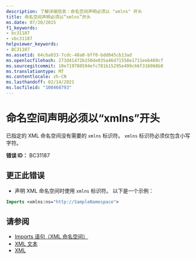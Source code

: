 ```yaml
---
description: 了解详细信息：命名空间声明必须以 "xmlns" 开头
title: 命名空间声明必须以“xmlns”开头
ms.date: 07/20/2015
f1_keywords:
- bc31187
- vbc31187
helpviewer_keywords:
- BC31187
ms.assetid: 64c6a033-7cdc-48a0-bff0-bdd045cb13ad
ms.openlocfilehash: 273d41472b150de035a46d71558e1711eeb469cf
ms.sourcegitcommit: 10e719780594efc781b15295e499c66f316068b8
ms.translationtype: MT
ms.contentlocale: zh-CN
ms.lasthandoff: 02/14/2021
ms.locfileid: "100468793"
---
```

# <a name="namespace-declaration-must-start-with-xmlns"></a>命名空间声明必须以“xmlns”开头

已指定的 XML 命名空间没有需要的 `xmlns` 标识符。 `xmlns` 标识符必须仅包含小写字符。  
  
 **错误 ID：** BC31187  
  
## <a name="to-correct-this-error"></a>更正此错误  
  
- 声明 XML 命名空间时使用 `xmlns` 标识符。 以下是一个示例：
  
```vb  
Imports <xmlns:ns="http://SampleNamespace">  
```  
  
## <a name="see-also"></a>请参阅

- [Imports 语句（XML 命名空间）](../language-reference/statements/imports-statement-xml-namespace.md)
- [XML 文本](../language-reference/xml-literals/index.md)
- [XML](../programming-guide/language-features/xml/index.md)
